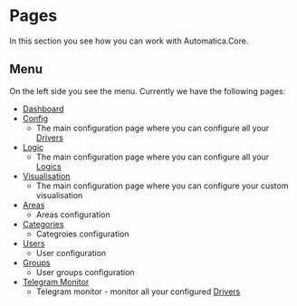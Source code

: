 # Pages
In this section you see how you can work with Automatica.Core.

## Menu
On the left side you see the menu. Currently we have the following pages:

* [Dashboard](dashboard.md)
* [Config](config.md)
	* The main configuration page where you can configure all your [Drivers]()
* [Logic](logic.md)
	* The main configuration page where you can configure all your [Logics]()
* [Visualisation](visualisation.md)
	* The main configuration page where you can configure your custom visualisation
* [Areas](areas.md)
	* Areas configuration 
* [Categories](categories.md)
	* Categroies configuration
* [Users](users.md)
	* User configuration
* [Groups](groups.md)
	* User groups configuration
* [Telegram Monitor](telegramMonitor.md)
	* Telegram monitor - monitor all your configured [Drivers]()

